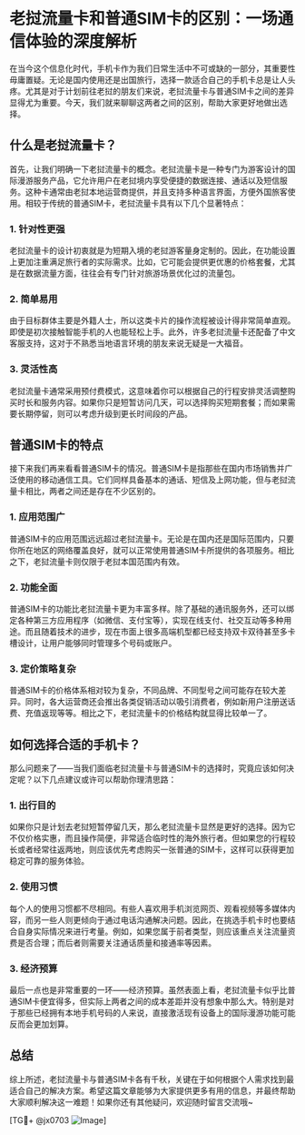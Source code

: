 # 老挝流量卡和普通SIM卡的区别：一场通信体验的深度解析

在当今这个信息化时代，手机卡作为我们日常生活中不可或缺的一部分，其重要性毋庸置疑。无论是国内使用还是出国旅行，选择一款适合自己的手机卡总是让人头疼。尤其是对于计划前往老挝的朋友们来说，老挝流量卡与普通SIM卡之间的差异显得尤为重要。今天，我们就来聊聊这两者之间的区别，帮助大家更好地做出选择。

## 什么是老挝流量卡？

首先，让我们明确一下老挝流量卡的概念。老挝流量卡是一种专门为游客设计的国际漫游服务产品，它允许用户在老挝境内享受便捷的数据连接、通话以及短信服务。这种卡通常由老挝本地运营商提供，并且支持多种语言界面，方便外国旅客使用。相较于传统的普通SIM卡，老挝流量卡具有以下几个显著特点：

### 1. 针对性更强
老挝流量卡的设计初衷就是为短期入境的老挝游客量身定制的。因此，在功能设置上更加注重满足旅行者的实际需求。比如，它可能会提供更优惠的价格套餐，尤其是在数据流量方面，往往会有专门针对旅游场景优化过的流量包。

### 2. 简单易用
由于目标群体主要是外籍人士，所以这类卡片的操作流程被设计得非常简单直观。即使是初次接触智能手机的人也能轻松上手。此外，许多老挝流量卡还配备了中文客服支持，这对于不熟悉当地语言环境的朋友来说无疑是一大福音。

### 3. 灵活性高
老挝流量卡通常采用预付费模式，这意味着你可以根据自己的行程安排灵活调整购买时长和服务内容。如果你只是短暂访问几天，可以选择购买短期套餐；而如果需要长期停留，则可以考虑升级到更长时间段的产品。

## 普通SIM卡的特点

接下来我们再来看看普通SIM卡的情况。普通SIM卡是指那些在国内市场销售并广泛使用的移动通信工具。它们同样具备基本的通话、短信及上网功能，但与老挝流量卡相比，两者之间还是存在不少区别的。

### 1. 应用范围广
普通SIM卡的应用范围远远超过老挝流量卡。无论是在国内还是国际范围内，只要你所在地区的网络覆盖良好，就可以正常使用普通SIM卡所提供的各项服务。相比之下，老挝流量卡则仅限于老挝本国范围内有效。

### 2. 功能全面
普通SIM卡的功能比老挝流量卡更为丰富多样。除了基础的通讯服务外，还可以绑定各种第三方应用程序（如微信、支付宝等），实现在线支付、社交互动等多种用途。而且随着技术的进步，现在市面上很多高端机型都已经支持双卡双待甚至多卡槽设计，让用户能够同时管理多个号码或账户。

### 3. 定价策略复杂
普通SIM卡的价格体系相对较为复杂，不同品牌、不同型号之间可能存在较大差异。同时，各大运营商还会推出各类促销活动以吸引消费者，例如新用户注册送话费、充值返现等等。相比之下，老挝流量卡的价格结构就显得比较单一了。

## 如何选择合适的手机卡？

那么问题来了——当我们面临老挝流量卡与普通SIM卡的选择时，究竟应该如何决定呢？以下几点建议或许可以帮助你理清思路：

### 1. 出行目的
如果你只是计划去老挝短暂停留几天，那么老挝流量卡显然是更好的选择。因为它不仅价格实惠，而且操作简便，非常适合临时性的海外旅行者。但如果您的行程较长或者经常往返两地，则应该优先考虑购买一张普通的SIM卡，这样可以获得更加稳定可靠的服务体验。

### 2. 使用习惯
每个人的使用习惯都不尽相同。有些人喜欢用手机浏览网页、观看视频等多媒体内容，而另一些人则更倾向于通过电话沟通解决问题。因此，在挑选手机卡时也要结合自身实际情况来进行考量。例如，如果您属于前者类型，则应该重点关注流量资费是否合理；而后者则需要关注通话质量和接通率等因素。

### 3. 经济预算
最后一点也是非常重要的一环——经济预算。虽然表面上看，老挝流量卡似乎比普通SIM卡便宜得多，但实际上两者之间的成本差距并没有想象中那么大。特别是对于那些已经拥有本地手机号码的人来说，直接激活现有设备上的国际漫游功能可能反而会更加划算。

## 总结

综上所述，老挝流量卡与普通SIM卡各有千秋，关键在于如何根据个人需求找到最适合自己的解决方案。希望这篇文章能够为大家提供更多有用的信息，并最终帮助大家顺利解决这一难题！如果你还有其他疑问，欢迎随时留言交流哦~

[TG💪+ @jx0703 ![Image](https://github.com/user-attachments/assets/dbca1d08-cadb-493c-b0ec-ad6f7a83f270)]